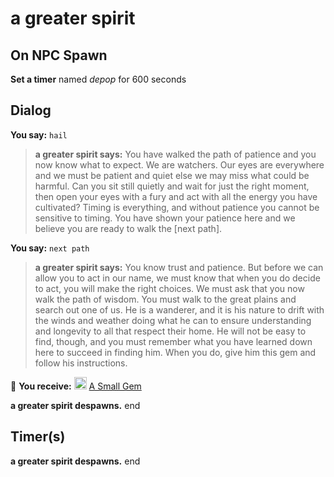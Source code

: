 # a greater spirit


## On NPC Spawn

**Set a timer** named *depop* for 600 seconds


## Dialog

**You say:** `hail`



>**a greater spirit says:** You have walked the path of patience and you now know what to expect. We are watchers. Our eyes are everywhere and we must be patient and quiet else we may miss what could be harmful. Can you sit still quietly and wait for just the right moment, then open your eyes with a fury and act with all the energy you have cultivated? Timing is everything, and without patience you cannot be sensitive to timing. You have shown your patience here and we believe you are ready to walk the [next path].

**You say:** `next path`



>**a greater spirit says:** You know trust and patience. But before we can allow you to act in our name, we must know that when you do decide to act, you will make the right choices. We must ask that you now walk the path of wisdom. You must walk to the great plains and search out one of us. He is a wanderer, and it is his nature to drift with the winds and weather doing what he can to ensure understanding and longevity to all that respect their home. He will not be easy to find, though, and you must remember what you have learned down here to succeed in finding him. When you do, give him this gem and follow his instructions.


 &#127873; **You receive:**  <img style="background:url(/static/icons/blank_slot.gif);width:20px;height:20px;" src="/static/icons/item_963.png" alt="" /> <a
                                href="/item/1667" data-url="1667" class="tooltip-link link">A Small Gem</a> 

 


**a greater spirit despawns.**
end



## Timer(s)

**a greater spirit despawns.**
end